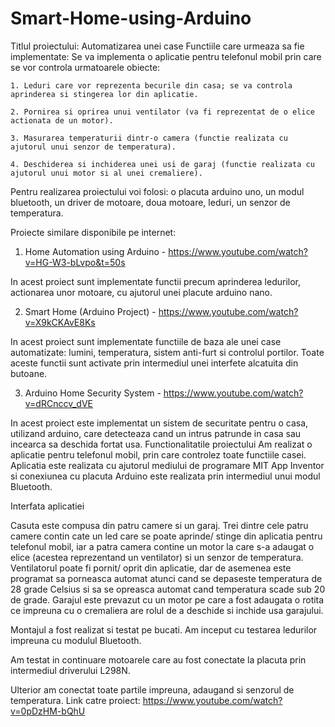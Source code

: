 # Smart-Home-using-Arduino
Titlul proiectului: Automatizarea unei case
Functiile care urmeaza sa fie implementate:
Se va implementa o aplicatie pentru telefonul mobil prin care se vor controla urmatoarele obiecte:

    1. Leduri care vor reprezenta becurile din casa; se va controla aprinderea si stingerea lor din aplicatie.

    2. Pornirea si oprirea unui ventilator (va fi reprezentat de o elice actionata de un motor).

    3. Masurarea temperaturii dintr-o camera (functie realizata cu ajutorul unui senzor de temperatura).

    4. Deschiderea si inchiderea unei usi de garaj (functie realizata cu ajutorul unui motor si al unei cremaliere).


Pentru realizarea proiectului voi folosi: o placuta arduino uno, un modul bluetooth, un driver de motoare, doua motoare,
leduri, un senzor de temperatura.

Proiecte similare disponibile pe internet:

1. Home Automation using Arduino - https://www.youtube.com/watch?v=HG-W3-bLvpo&t=50s


In acest proiect sunt implementate functii precum aprinderea ledurilor, actionarea unor motoare, cu
ajutorul unei placute arduino nano.

2. Smart Home (Arduino Project) - https://www.youtube.com/watch?v=X9kCKAvE8Ks


In acest proiect sunt implementate functiile de baza ale unei case automatizate: lumini, temperatura,
sistem anti-furt si controlul portilor. Toate aceste functii sunt activate prin intermediul unei interfete
alcatuita din butoane.

3. Arduino Home Security System - https://www.youtube.com/watch?v=dRCnccv_dVE


In acest proiect este implementat un sistem de securitate pentru o casa, utilizand arduino, care
detecteaza cand un intrus patrunde in casa sau incearca sa deschida fortat usa.
Functionalitatile proiectului
Am realizat o aplicatie pentru telefonul mobil, prin care controlez toate functiile casei. Aplicatia este realizata cu ajutorul mediului de
programare MIT App Inventor si conexiunea cu placuta Arduino este realizata prin intermediul unui modul Bluetooth.

Interfata aplicatiei

Casuta este compusa din patru camere si un garaj. Trei dintre cele patru camere contin cate un led care se poate aprinde/ stinge din aplicatia
pentru telefonul mobil, iar a patra camera contine un motor la care s-a adaugat o elice (acestea reprezentand un ventilator) si un senzor de temperatura. Ventilatorul poate fi pornit/ oprit din aplicatie, dar de asemenea este programat sa porneasca automat atunci cand se depaseste
temperatura de 28 grade Celsius si sa se opreasca automat cand temperatura scade sub 20 de grade. Garajul este prevazut cu un motor pe care a
fost adaugata o rotita ce impreuna cu o cremaliera are rolul de a deschide si inchide usa garajului.
 
Montajul a fost realizat si testat pe bucati. Am inceput cu testarea ledurilor impreuna cu modulul Bluetooth.

Am testat in continuare motoarele care au fost conectate la placuta prin intermediul driverului L298N.

Ulterior am conectat toate partile impreuna, adaugand si senzorul de temperatura.
Link catre proiect: https://www.youtube.com/watch?v=0pDzHM-bQhU
